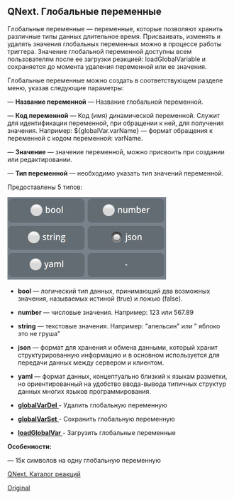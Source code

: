 ## QNext. Глобальные переменные

Глобальные переменные — переменные, которые позволяют хранить различные типы данных длительное время. Присваивать, изменять и удалять значения глобальных переменных можно в процессе работы триггера. Значение глобальной переменной доступны всем пользователям после ее загрузки реакцией: loadGlobalVariable и сохраняется до момента удаления переменной или ее значения.

Глобальные переменные можно создать в соответствующем разделе меню, указав следующие параметры:

 — **Название переменной** — Название глобальной переменной.

 — **Код переменной** — Код (имя) динамической переменной. Служит для идентификации переменной, при обращении к ней, для получения значения. Например: ${globalVar.varName} — формат обращения к переменной с кодом переменной: varName.

 — **Значение** — значение переменной, можно присвоить при создании или редактировании.

 — **Тип переменной** — необходимо указать тип значений переменной.

Предоставлены 5 типов:


![](./1.png)
* **bool** — логический тип данных, принимающий два возможных значения, называемых истиной (true) и ложью (false).
* **number** — числовые значения. Например: 123 или 567.89
* **string** — текстовые значения. Например: "апельсин" или " яблоко это не груша"
* **json** — формат для хранения и обмена данными, который хранит структурированную информацию и в основном используется для передачи данных между сервером и клиентом.
* **yaml** — формат данных, концептуально близкий к языкам разметки, но ориентированный на удобство ввода-вывода типичных структур данных многих языков программирования.


 * [**globalVarDel** ](/docs-test/reactions/globalvardel)- Удалить глобальную переменную
 * [**globalVarSet** ](/docs-test/reactions/globalvarset)- Сохранить глобальную переменную
 * [**loadGlobalVar** ](/docs-test/reactions/loadglobalvariable)- Загрузить глобальные переменные



**Особенности:**

— 15к символов на одну глобальную переменную

[QNext. Каталог реакций](/docs-test/reactions)
  
[Original](https://telegra.ph/QNext-admin-GlobalVariables-about-05-08)